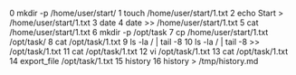   0 mkdir -p /home/user/start/
   1 touch /home/user/start/1.txt
   2 echo Start > /home/user/start/1.txt
   3 date
   4 date >> /home/user/start/1.txt
   5 cat /home/user/start/1.txt
   6 mkdir -p /opt/task
   7 cp /home/user/start/1.txt /opt/task/
   8 cat /opt/task/1.txt
   9 ls -la / | tail -8
  10 ls -la / | tail -8 >> /opt/task/1.txt
  11 cat /opt/task/1.txt
  12 vi /opt/task/1.txt
  13 cat /opt/task/1.txt
  14 export_file /opt/task/1.txt
  15 history
  16 history > /tmp/history.md
